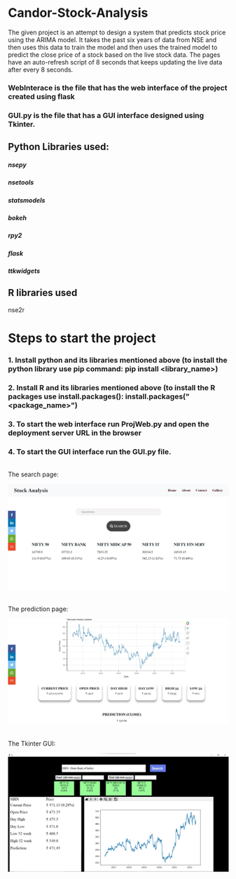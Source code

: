 # Candor-Stock-Analysis

The given project is an attempt to design a system that predicts stock price using the ARIMA model. It takes the past six years of data from NSE and then uses this data to train the model and then uses the trained model to predict the close price of a stock based on the live stock data. The pages have an auto-refresh script of 8 seconds that keeps updating the live data after every 8 seconds. 

### WebInterace is the file that has the web interface of the project created using flask

### GUI.py is the file that has a GUI interface designed using Tkinter.


## Python Libraries used:
##### nsepy
##### nsetools
##### statsmodels
##### bokeh
##### rpy2
##### flask
##### ttkwidgets

## R libraries used
nse2r

# Steps to start the project
### 1. Install python and its libraries mentioned above (to install the python library use pip command: pip install <library_name>)
### 2. Install R and its libraries mentioned above (to install the R packages use install.packages(): install.packages("<package_name>")
### 3. To start the web interface run ProjWeb.py and open the deployment server URL in the browser
### 4. To start the GUI interface run the GUI.py file.
<br>
 The search page:<br>
<p align="center">
<img src = "./Screenshot 2022-06-03 110230.jpg"></p>
<br>
 The prediction page:<br>
<p align="center">
<img src = "./Screenshot 2022-06-03 105312.jpg"></p>
<br>
 The Tkinter GUI:<br>
<p align="center">
<img src = "./Screenshot 2022-06-03 110645.jpg"></p>
